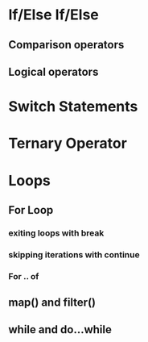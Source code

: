 # If/Else If/Else
## Comparison operators
## Logical operators
# Switch Statements
# Ternary Operator
# Loops
## For Loop
### exiting loops with break
### skipping iterations with continue

### For .. of
## map() and filter()
## while and do...while